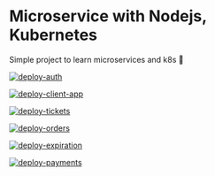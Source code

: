 # Microservice with Nodejs, Kubernetes
Simple project to learn microservices and k8s 🚀

[![deploy-auth](https://github.com/ngtrdai197/microservices-node-k8s/actions/workflows/deploy-auth.yml/badge.svg?branch=master)](https://github.com/ngtrdai197/microservices-node-k8s/actions/workflows/deploy-auth.yml)

[![deploy-client-app](https://github.com/ngtrdai197/microservices-node-k8s/actions/workflows/deploy-client-app.yml/badge.svg?branch=master)](https://github.com/ngtrdai197/microservices-node-k8s/actions/workflows/deploy-client-app.yml)

[![deploy-tickets](https://github.com/ngtrdai197/microservices-node-k8s/actions/workflows/deploy-tickets.yml/badge.svg?branch=master)](https://github.com/ngtrdai197/microservices-node-k8s/actions/workflows/deploy-tickets.yml)

[![deploy-orders](https://github.com/ngtrdai197/microservices-node-k8s/actions/workflows/deploy-orders.yml/badge.svg?branch=master)](https://github.com/ngtrdai197/microservices-node-k8s/actions/workflows/deploy-orders.yml)

[![deploy-expiration](https://github.com/ngtrdai197/microservices-node-k8s/actions/workflows/deploy-expiration.yml/badge.svg?branch=master)](https://github.com/ngtrdai197/microservices-node-k8s/actions/workflows/deploy-expiration.yml)

[![deploy-payments](https://github.com/ngtrdai197/microservices-node-k8s/actions/workflows/deploy-payments.yml/badge.svg?branch=master)](https://github.com/ngtrdai197/microservices-node-k8s/actions/workflows/deploy-payments.yml)
